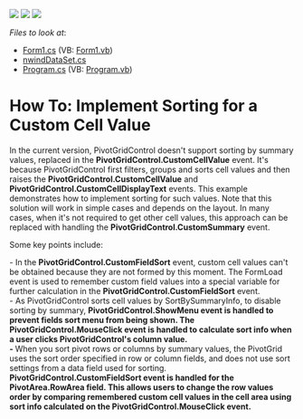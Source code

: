 <!-- default badges list -->
![](https://img.shields.io/endpoint?url=https://codecentral.devexpress.com/api/v1/VersionRange/128582175/12.1.4%2B)
[![](https://img.shields.io/badge/Open_in_DevExpress_Support_Center-FF7200?style=flat-square&logo=DevExpress&logoColor=white)](https://supportcenter.devexpress.com/ticket/details/E2149)
[![](https://img.shields.io/badge/📖_How_to_use_DevExpress_Examples-e9f6fc?style=flat-square)](https://docs.devexpress.com/GeneralInformation/403183)
<!-- default badges end -->
<!-- default file list -->
*Files to look at*:

* [Form1.cs](./CS/ImplementSortingforaCustomCellValue/Form1.cs) (VB: [Form1.vb](./VB/ImplementSortingforaCustomCellValue/Form1.vb))
* [nwindDataSet.cs](./CS/ImplementSortingforaCustomCellValue/nwindDataSet.cs)
* [Program.cs](./CS/ImplementSortingforaCustomCellValue/Program.cs) (VB: [Program.vb](./VB/ImplementSortingforaCustomCellValue/Program.vb))
<!-- default file list end -->
# How To: Implement Sorting for a Custom Cell Value


<p>In the current version, PivotGridControl doesn't support sorting by summary values, replaced in the <strong>PivotGridControl.CustomCellValue</strong> event. It's because PivotGridControl first filters, groups and sorts cell values and then raises the <strong>PivotGridControl.CustomCellValue</strong> and <strong>PivotGridControl.CustomCellDisplayText</strong> events. This example demonstrates how to implement sorting for such values. Note that this solution will work in simple cases and depends on the layout. In many cases, when it's not required to get other cell values, this approach can be replaced with handling the <strong>PivotGridControl.CustomSummary</strong> event. </p><p>Some key points include:</p><p>- In the <strong>PivotGridControl.CustomFieldSort</strong> event, custom cell values can't be obtained because they are not formed by this moment. The FormLoad event is used to remember custom field values into a special variable for further calculation in the <strong>PivotGridControl.CustomFieldSort</strong> event.<br />
- As PivotGridControl sorts cell values by SortBySummaryInfo, to disable sorting by summary, <strong>PivotGridControl.ShowMenu event is handled to prevent fields sort menu from being shown. The PivotGridControl.MouseClick event is handled to calculate sort info when a user clicks PivotGridControl's column value.<br />
-</strong><strong> </strong>When you sort pivot rows or columns by summary values, the PivotGrid uses the sort order specified in row or column fields, and does not use sort settings from a data field used for sorting.<strong> PivotGridControl.CustomFieldSort event is handled for the PivotArea.RowArea field. This allows users to change the row values order by comparing remembered custom cell values in the cell area using sort info calculated on the PivotGridControl.MouseClick event.</strong><strong><br />
</strong></p>

<br/>


